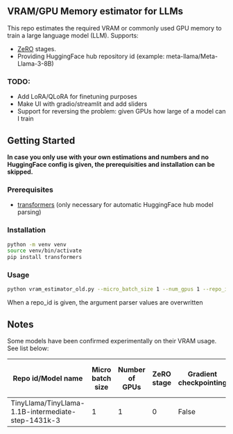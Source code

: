 ## VRAM/GPU Memory estimator for LLMs
This repo estimates the required VRAM or commonly used GPU memory to train a large language model (LLM). 
Supports:
- [ZeRO](https://www.microsoft.com/en-us/research/blog/zero-deepspeed-new-system-optimizations-enable-training-models-with-over-100-billion-parameters/) stages.
- Providing HuggingFace hub repository id (example: meta-llama/Meta-Llama-3-8B)

### TODO:
- Add LoRA/QLoRA for finetuning purposes
- Make UI with gradio/streamlit and add sliders
- Support for reversing the problem: given GPUs how large of a model can I train

## Getting Started
**In case you only use with your own estimations and numbers and no HuggingFace config is given, the prerequisities and installation can be skipped.**

### Prerequisites
- [transformers](https://huggingface.co/docs/transformers/en/index) (only necessary for automatic HuggingFace hub model parsing)


### Installation
```bash
python -m venv venv
source venv/bin/activate
pip install transformers
```

### Usage
```bash
python vram_estimator_old.py --micro_batch_size 1 --num_gpus 1 --repo_id TinyLlama/TinyLlama-1.1B-intermediate-step-1431k-3
```

When a repo_id is given, the argument parser values are overwritten


## Notes
Some models have been confirmed experimentally on their VRAM usage. See list below:

| Repo id/Model name                                 | Micro batch size | Number of GPUs | ZeRO stage | Gradient checkpointing | Estimated VRAM (per GPU)   | Actual VRAM (per GPU) |
|----------------------------------------------------|------------------|----------------|------------|------------------------| -------------------------- | --------------------- |
| TinyLlama/TinyLlama-1.1B-intermediate-step-1431k-3 | 1                | 1              | 0          | False                  | 34.3 GB                    | 33.5GB                |
